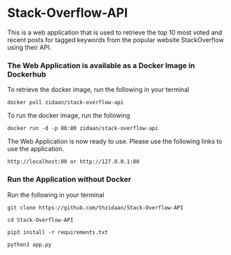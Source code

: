 # Stack-Overflow-API 

This is a web application that is used to retrieve the top 10 most voted and recent posts for tagged keywords from the popular website StackOverflow using their API.

### The Web Application is available as a Docker Image in Dockerhub

To retrieve the docker image, run the following in your terminal
```
docker pull zidaan/stack-overflow-api
```
To run the docker image, run the following
```
docker run -d -p 80:80 zidaan/stack-overflow-api
```
The Web Application is now ready to use. Please use the following links to use the application.
```
http://localhost:80 or http://127.0.0.1:80
```
### Run the Application without Docker
Run the following in your terminal

```
git clone https://github.com/thzidaan/Stack-Overflow-API
```
```
cd Stack-Overflow-API
```
```
pip3 install -r requirements.txt
```
```
python3 app.py
```

